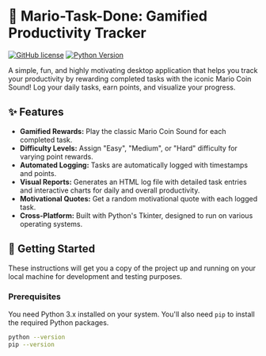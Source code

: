 
# 🎯 Mario-Task-Done: Gamified Productivity Tracker

[![GitHub license](https://img.shields.io/badge/license-MIT-blue.svg)](https://github.com/YOUR_USERNAME/Mario-Task-Done/blob/main/LICENSE)
[![Python Version](https://img.shields.io/badge/python-3.x-blue.svg)](https://www.python.org/)

A simple, fun, and highly motivating desktop application that helps you track your productivity by rewarding completed tasks with the iconic Mario Coin Sound! Log your daily tasks, earn points, and visualize your progress.

## ✨ Features

* **Gamified Rewards:** Play the classic Mario Coin Sound for each completed task.
* **Difficulty Levels:** Assign "Easy", "Medium", or "Hard" difficulty for varying point rewards.
* **Automated Logging:** Tasks are automatically logged with timestamps and points.
* **Visual Reports:** Generates an HTML log file with detailed task entries and interactive charts for daily and overall productivity.
* **Motivational Quotes:** Get a random motivational quote with each logged task.
* **Cross-Platform:** Built with Python's Tkinter, designed to run on various operating systems.

## 🚀 Getting Started

These instructions will get you a copy of the project up and running on your local machine for development and testing purposes.

### Prerequisites

You need Python 3.x installed on your system.
You'll also need `pip` to install the required Python packages.

```bash
python --version
pip --version
